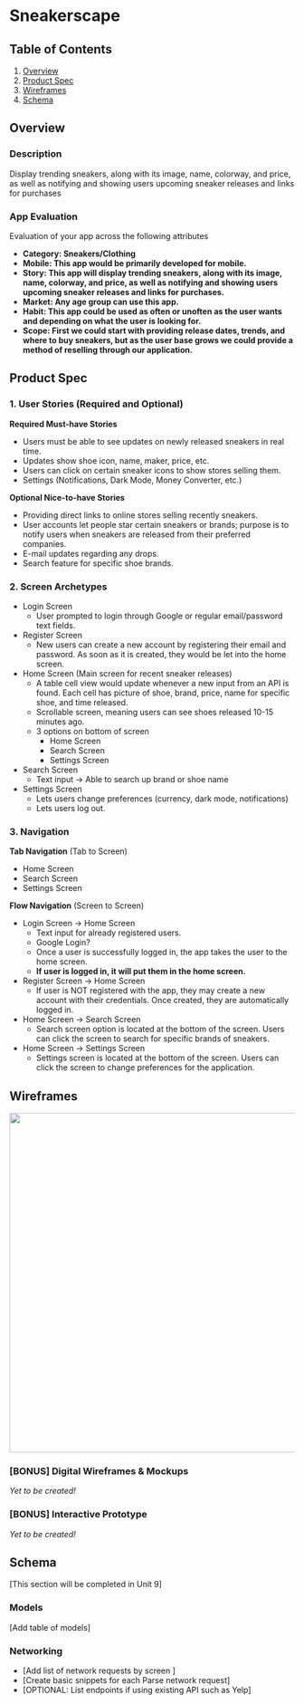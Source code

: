# Sneakerscape

## Table of Contents
1. [Overview](#Overview)
1. [Product Spec](#Product-Spec)
1. [Wireframes](#Wireframes)
2. [Schema](#Schema)

## Overview
### Description
Display trending sneakers, along with its image, name, colorway, and price, as well as notifying and showing users upcoming sneaker releases and links for purchases

### App Evaluation
Evaluation of your app across the following attributes
- **Category: Sneakers/Clothing**
- **Mobile: This app would be primarily developed for mobile.**
- **Story: This app will display trending sneakers, along with its image, name, colorway, and price, as well as notifying and showing users upcoming sneaker releases and links for purchases.**
- **Market: Any age group can use this app.**
- **Habit: This app could be used as often or unoften as the user wants and  depending  on what the user is looking for.**
- **Scope: First we could start with providing release dates, trends, and where to buy sneakers, but as the user base grows we could provide a method of reselling through our application.**

## Product Spec

### 1. User Stories (Required and Optional)

**Required Must-have Stories**

* Users must be able to see updates on newly released sneakers in real time. 
* Updates show shoe icon, name, maker, price, etc.
* Users can click on certain sneaker icons to show stores selling them.
* Settings (Notifications, Dark Mode, Money Converter, etc.)

**Optional Nice-to-have Stories**

* Providing direct links to online stores selling recently sneakers.
* User accounts let people star certain sneakers or brands; purpose is to notify users when sneakers are released from their preferred companies.
* E-mail updates regarding any drops.
* Search feature for specific shoe brands.

### 2. Screen Archetypes

* Login Screen
   * User prompted to login through Google or regular email/password text fields.
* Register Screen
   * New users can create a new account by registering their email and password. As soon as it is created, they would be let into the home screen.
* Home Screen (Main screen for recent sneaker releases)
    * A table cell view would update whenever a new input from an API is found. Each cell has picture of shoe, brand, price, name for specific shoe, and time released.
    * Scrollable screen, meaning users can see shoes released 10-15 minutes ago.
    * 3 options on bottom of screen
        * Home Screen
        * Search Screen
        * Settings Screen
* Search Screen
    * Text input -> Able to search up brand or shoe name
* Settings Screen
    * Lets users change preferences (currency, dark mode, notifications)
    * Lets users log out.

### 3. Navigation

**Tab Navigation** (Tab to Screen)

* Home Screen
* Search Screen
* Settings Screen

**Flow Navigation** (Screen to Screen)

* Login Screen -> Home Screen
   * Text input for already registered users.
   * Google Login?
   * Once a user is successfully logged in, the app takes the user to the home screen.
   * **If user is logged in, it will put them in the home screen.**
* Register Screen -> Home Screen
   * If user is NOT registered with the app, they may create a new account with their credentials. Once created, they are automatically logged in.
* Home Screen -> Search Screen
    * Search screen option is located at the bottom of the screen. Users can click the screen to search for specific brands of sneakers.
* Home Screen -> Settings Screen
    * Settings screen is located at the bottom of the screen. Users can click the screen to change preferences for the application.

## Wireframes
<img src="https://i.imgur.com/eQBroGB.jpg" width=600>

### [BONUS] Digital Wireframes & Mockups
*Yet to be created!*

### [BONUS] Interactive Prototype
*Yet to be created!*

## Schema 
[This section will be completed in Unit 9]
### Models
[Add table of models]
### Networking
- [Add list of network requests by screen ]
- [Create basic snippets for each Parse network request]
- [OPTIONAL: List endpoints if using existing API such as Yelp]
